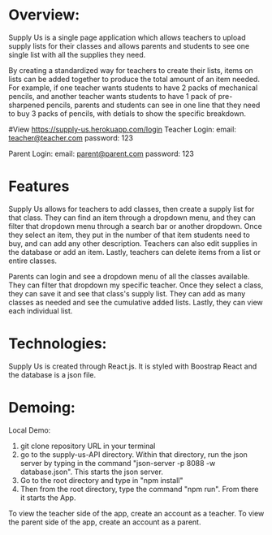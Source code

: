 # Overview:

Supply Us is a single page application which allows teachers to upload supply lists for their classes and allows parents and students to see one single list with all the supplies they need. 

By creating a standardized way for teachers to create their lists, items on lists can be added together to produce the total amount of an item needed. For example, if one teacher wants students to have 2 packs of mechanical pencils, and another teacher wants students to have 1 pack of pre-sharpened pencils, parents and students can see in one line that they need to buy 3 packs of pencils, with detials to show the specific breakdown. 

#View
https://supply-us.herokuapp.com/login
Teacher Login:
email: teacher@teacher.com
password: 123

Parent Login:
email: parent@parent.com
password: 123

# Features

Supply Us allows for teachers to add classes, then create a supply list for that class. They can find an item through a dropdown menu, and they can filter that dropdown menu through a search bar or another dropdown. Once they select an item, they put in the number of that item students need to buy, and can add any other description. Teachers can also edit supplies in the database or add an item. Lastly, teachers can delete items from a list or entire classes. 

Parents can login and see a dropdown menu of all the classes available. They can filter that dropdown my specific teacher. Once they select a class, they can save it and see that class's supply list. They can add as many classes as needed and see the cumulative added lists. Lastly, they can view each individual list. 



# Technologies:

Supply Us is created through React.js. It is styled with Boostrap React and the database is a json file. 

# Demoing:

Local Demo:
1) git clone repository URL in your terminal
2) go to the supply-us-API directory. Within that directory, run the json server by typing in the command "json-server -p 8088 -w database.json". This starts the json server. 
3) Go to the root directory and type in "npm install"
4) Then from the root directory, type the command "npm run". From there it starts the App. 

To view the teacher side of the app, create an account as a teacher. To view the parent side of the app, create an account as a parent. 
